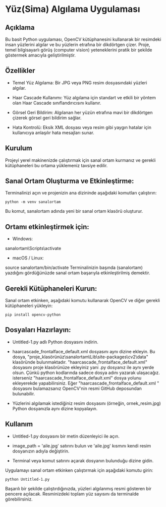 # Yüz(Sima) Algılama Uygulaması
## Açıklama
Bu basit Python uygulaması, OpenCV kütüphanesini kullanarak bir resimdeki insan yüzlerini algılar ve bu yüzlerin etrafına bir dikdörtgen çizer. Proje, temel bilgisayarlı görüş (computer vision) yeteneklerini pratik bir şekilde göstermek amacıyla geliştirilmiştir.

## Özellikler
- Temel Yüz Algılama: Bir JPG veya PNG resim dosyasındaki yüzleri algılar.

- Haar Cascade Kullanımı: Yüz algılama için standart ve etkili bir yöntem olan Haar Cascade sınıflandırıcısını kullanır.

- Görsel Geri Bildirim: Algılanan her yüzün etrafına mavi bir dikdörtgen çizerek görsel geri bildirim sağlar.

- Hata Kontrolü: Eksik XML dosyası veya resim gibi yaygın hatalar için kullanıcıya anlaşılır hata mesajları sunar.

## Kurulum
Projeyi yerel makinenizde çalıştırmak için sanal ortam kurmanız ve gerekli kütüphaneleri bu ortama yüklemeniz tavsiye edilir.

## Sanal Ortam Oluşturma ve Etkinleştirme:
Terminalinizi açın ve projenizin ana dizininde aşağıdaki komutları çalıştırın:

```python -m venv sanalortam```

Bu komut, sanalortam adında yeni bir sanal ortam klasörü oluşturur.

## Ortamı etkinleştirmek için:

- Windows:

sanalortam\Scripts\activate

- macOS / Linux:

source sanalortam/bin/activate
Terminalinizin başında (sanalortam) yazdığını gördüğünüzde sanal ortam başarıyla etkinleştirilmiş demektir.

## Gerekli Kütüphaneleri Kurun:
Sanal ortam etkinken, aşağıdaki komutu kullanarak OpenCV ve diğer gerekli kütüphaneleri yükleyin:

```pip install opencv-python```

## Dosyaları Hazırlayın:

- Untitled-1.py adlı Python dosyasını indirin.

- haarcascade_frontalface_default.xml dosyasını aynı dizine ekleyin. Bu dosya, "proje_klasörünüz\sanalortam\Lib\site-packages\cv2\data" klasöründe bulunmaktadır. "haarcascade_frontalface_default.xml" dosyasını proje klasörünüze ekleyiniz yani .py dosyanız ile aynı yerde olsun. Çünkü python kodlarında sadece dosya adını yazarak ulaşacağız. isterseniz "haarcascade_frontalface_default.xml" dosya yolunu ekleyerekde yapabilirsiniz. Eğer "haarcascade_frontalface_default.xml " dosyasını bulamazsanız OpenCV'nin resmi GitHub deposundan bulunabilir.

- Yüzlerini algılamak istediğiniz resim dosyasını (örneğin, ornek_resim.jpg) Python dosyanızla aynı dizine kopyalayın.

## Kullanım
- Untitled-1.py dosyasını bir metin düzenleyici ile açın.

- image_path = 'aile.jpg' satırını bulun ve 'aile.jpg' kısmını kendi resim dosyanızın adıyla değiştirin.

- Terminal veya komut satırını açarak dosyanın bulunduğu dizine gidin.

Uygulamayı sanal ortam etkinken çalıştırmak için aşağıdaki komutu girin:

```python Untitled-1.py```

Başarılı bir şekilde çalıştırdığınızda, yüzleri algılanmış resmi gösteren bir pencere açılacak. Resminizdeki toplam yüz sayısını da terminalde görebilirsiniz.


